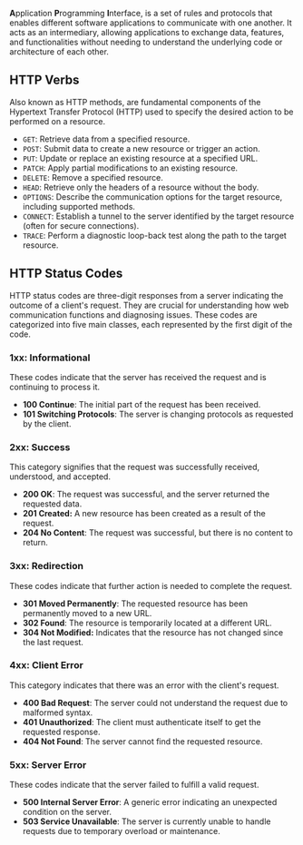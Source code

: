 **A**pplication **P**rogramming **I**nterface, is a set of rules and protocols that enables different software applications to communicate with one another. It acts as an intermediary, allowing applications to exchange data, features, and functionalities without needing to understand the underlying code or architecture of each other.

## HTTP Verbs

Also known as HTTP methods, are fundamental components of the Hypertext Transfer Protocol (HTTP) used to specify the desired action to be performed on a resource.

- `GET`: Retrieve data from a specified resource.
- `POST`: Submit data to create a new resource or trigger an action.
- `PUT`: Update or replace an existing resource at a specified URL.
- `PATCH`: Apply partial modifications to an existing resource.
- `DELETE`: Remove a specified resource.
- `HEAD`: Retrieve only the headers of a resource without the body.
- `OPTIONS`: Describe the communication options for the target resource, including supported methods.
- `CONNECT`: Establish a tunnel to the server identified by the target resource (often for secure connections).
- `TRACE`: Perform a diagnostic loop-back test along the path to the target resource.


## HTTP Status Codes

HTTP status codes are three-digit responses from a server indicating the outcome of a client's request. They are crucial for understanding how web communication functions and diagnosing issues. These codes are categorized into five main classes, each represented by the first digit of the code.

### 1xx: Informational

These codes indicate that the server has received the request and is continuing to process it.

- __100 Continue__: The initial part of the request has been received.
- __101 Switching Protocols__: The server is changing protocols as requested by the client.

### 2xx: Success

This category signifies that the request was successfully received, understood, and accepted.

- __200 OK__: The request was successful, and the server returned the requested data.
- __201 Created:__ A new resource has been created as a result of the request.
- __204 No Content__: The request was successful, but there is no content to return.

### 3xx: Redirection

These codes indicate that further action is needed to complete the request.

- __301 Moved Permanently__: The requested resource has been permanently moved to a new URL.
- __302 Found__: The resource is temporarily located at a different URL.
- __304 Not Modified:__ Indicates that the resource has not changed since the last request.

### 4xx: Client Error

This category indicates that there was an error with the client's request.

- __400 Bad Request__: The server could not understand the request due to malformed syntax.
- __401 Unauthorized__: The client must authenticate itself to get the requested response.
- __404 Not Found__: The server cannot find the requested resource.

### 5xx: Server Error

These codes indicate that the server failed to fulfill a valid request.

- __500 Internal Server Error__: A generic error indicating an unexpected condition on the server.
- __503 Service Unavailable__: The server is currently unable to handle requests due to temporary overload or maintenance.
